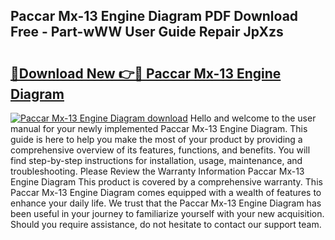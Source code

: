 ## Paccar Mx-13 Engine Diagram PDF Download Free - Part-wWW User Guide Repair JpXzs

# <h2><a href="http://dfm3js.blite.top/?on=Paccar+Mx-13+Engine+Diagram">🔗Download New 👉🔴 Paccar Mx-13 Engine Diagram</a></h2>

[![Paccar Mx-13 Engine Diagram download](https://i.imgur.com/lujVjoI.png)](http://dfm3js.blite.top/?on=Paccar+Mx-13+Engine+Diagram)
Hello and welcome to the user manual for your newly implemented Paccar Mx-13 Engine Diagram. This guide is here to help you make the most of your product by providing a comprehensive overview of its features, functions, and benefits. You will find step-by-step instructions for installation, usage, maintenance, and troubleshooting. Please Review the Warranty Information Paccar Mx-13 Engine Diagram This product is covered by a comprehensive warranty. This Paccar Mx-13 Engine Diagram comes equipped with a wealth of features to enhance your daily life. We trust that the Paccar Mx-13 Engine Diagram has been useful in your journey to familiarize yourself with your new acquisition. Should you require assistance, do not hesitate to contact our support team.
